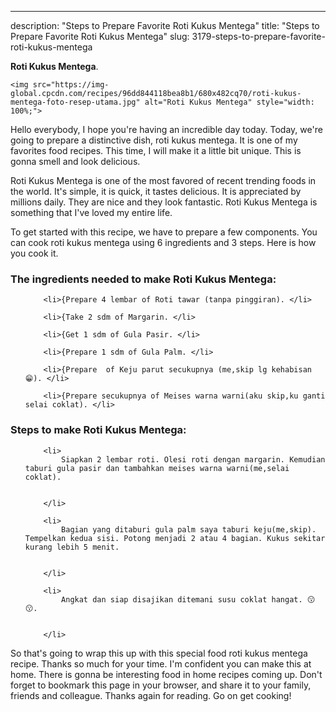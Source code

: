 ---
description: "Steps to Prepare Favorite Roti Kukus Mentega"
title: "Steps to Prepare Favorite Roti Kukus Mentega"
slug: 3179-steps-to-prepare-favorite-roti-kukus-mentega

<p>
	<strong>Roti Kukus Mentega</strong>. 
	
</p>
<p>
	
	<img src="https://img-global.cpcdn.com/recipes/96dd844118bea8b1/680x482cq70/roti-kukus-mentega-foto-resep-utama.jpg" alt="Roti Kukus Mentega" style="width: 100%;">
	
	
</p>
<p>
	Hello everybody, I hope you're having an incredible day today. Today, we're going to prepare a distinctive dish, roti kukus mentega. It is one of my favorites food recipes. This time, I will make it a little bit unique. This is gonna smell and look delicious.
</p>
	
<p>
	
</p>
<p>
	Roti Kukus Mentega is one of the most favored of recent trending foods in the world. It's simple, it is quick, it tastes delicious. It is appreciated by millions daily. They are nice and they look fantastic. Roti Kukus Mentega is something that I've loved my entire life.
</p>

<p>
To get started with this recipe, we have to prepare a few components. You can cook roti kukus mentega using 6 ingredients and 3 steps. Here is how you cook it.
</p>

<h3>The ingredients needed to make Roti Kukus Mentega:</h3>

<ol>
	
		<li>{Prepare 4 lembar of Roti tawar (tanpa pinggiran). </li>
	
		<li>{Take 2 sdm of Margarin. </li>
	
		<li>{Get 1 sdm of Gula Pasir. </li>
	
		<li>{Prepare 1 sdm of Gula Palm. </li>
	
		<li>{Prepare  of Keju parut secukupnya (me,skip lg kehabisan😁). </li>
	
		<li>{Prepare secukupnya of Meises warna warni(aku skip,ku ganti selai coklat). </li>
	
</ol>
<p>
	
</p>

<h3>Steps to make Roti Kukus Mentega:</h3>

<ol>
	
		<li>
			Siapkan 2 lembar roti. Olesi roti dengan margarin. Kemudian taburi gula pasir dan tambahkan meises warna warni(me,selai coklat).
			
			
		</li>
	
		<li>
			Bagian yang ditaburi gula palm saya taburi keju(me,skip). Tempelkan kedua sisi. Potong menjadi 2 atau 4 bagian. Kukus sekitar kurang lebih 5 menit.
			
			
		</li>
	
		<li>
			Angkat dan siap disajikan ditemani susu coklat hangat. 😗😗.
			
			
		</li>
	
</ol>

<p>
	
</p>

<p>
	So that's going to wrap this up with this special food roti kukus mentega recipe. Thanks so much for your time. I'm confident you can make this at home. There is gonna be interesting food in home recipes coming up. Don't forget to bookmark this page in your browser, and share it to your family, friends and colleague. Thanks again for reading. Go on get cooking!
</p>
